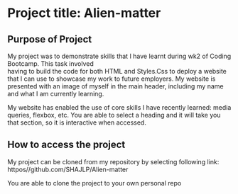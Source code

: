 # Project title: Alien-matter

## Purpose of Project

My project was to demonstrate skills that I have learnt during wk2 of Coding Bootcamp. This task involved <br> having to build the code for both HTML and Styles.Css to deploy a website that I can use to  showcase my work to future employers.
My website is presented with an image of myself in the main header, including my name and what I am currently learning.

My website has enabled the use of core skills I have recently learned: media queries, flexbox, etc.
You are able to select a heading and it will take you that section, so it is interactive when accessed.

## How to access the project

My project can be cloned from my repository by selecting following link:
httpos//github.com/SHAJLP/Alien-matter

You are able to clone the project to your own personal repo

